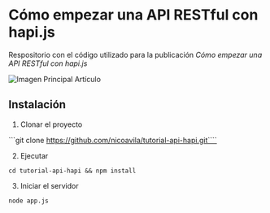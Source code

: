 # Cómo empezar una API RESTful con hapi.js
Respositorio con el código utilizado para la publicación *Cómo empezar una API RESTful con hapi.js*

![Imagen Principal Artículo](http://nicoavila.s3.amazonaws.com/articulos/01_01como_empezar_api_rest_hapi.jpg)

## Instalación

1. Clonar el proyecto

```git clone https://github.com/nicoavila/tutorial-api-hapi.git````

2. Ejecutar

```cd tutorial-api-hapi && npm install```

3. Iniciar el servidor

```node app.js```
